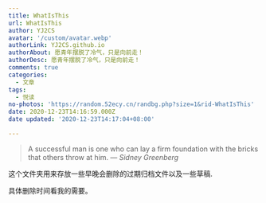 ```yaml
---
title: WhatIsThis
url: WhatIsThis
author: YJ2CS
avatar: '/custom/avatar.webp'
authorLink: YJ2CS.github.io
authorAbout: 愿青年摆脱了冷气，只是向前走！
authorDesc: 愿青年摆脱了冷气，只是向前走！
comments: true
categories:
  - 文章
tags:
  - 悦读
no-photos: 'https://random.52ecy.cn/randbg.php?size=1&rid-WhatIsThis'
date: 2020-12-23T14:16:59.000Z
date updated: '2020-12-23T14:17:04+08:00'

---
```


> A successful man is one who can lay a firm foundation with the bricks that others throw at him.
> — <cite>Sidney Greenberg</cite>

这个文件夹用来存放一些早晚会删除的过期归档文件以及一些草稿.

具体删除时间看我的需要。
